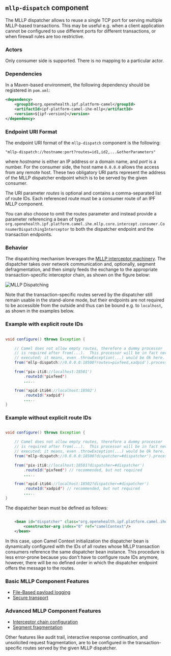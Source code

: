 
## `mllp-dispatch` component

The MLLP dispatcher allows to reuse a single TCP port for serving multiple MLLP-based transactions.
This may be useful e.g. when a client application cannot be configured to use different ports for different transactions,
or when firewall rules are too restrictive.

### Actors

Only consumer side is supported. There is no mapping to a particular actor.

### Dependencies

In a Maven-based environment, the following dependency should be registered in `pom.xml`:

```xml
<dependency>
    <groupId>org.openehealth.ipf.platform-camel</groupId>
    <artifactId>ipf-platform-camel-ihe-mllp</artifactId>
    <version>${ipf-version}</version>
</dependency>
```

### Endpoint URI Format

The endpoint URI format of the `mllp-dispatch` component is the following:

```
"mllp-dispatch://hostname:port?routes=id1,id2,...&otherParameters"
```

where *hostname* is either an IP address or a domain name, and *port* is a number. For the consumer side, the host name
`0.0.0.0` allows the access from any remote host.
These two obligatory URI parts represent the address of the MLLP dispatcher endpoint which is to be served by the given consumer.

The URI parameter *routes* is optional and contains a comma-separated list of route IDs.
Each referenced route must be a consumer route of an IPF MLLP component.

You can also choose to omit the routes parameter and instead provide a parameter referencing a bean of type
`org.openehealth.ipf.platform.camel.ihe.mllp.core.intercept.consumer.ConsumerDispatchingInterceptor` to both the dispatcher
endpoint and the transaction endpoints.


### Behavior

The dispatching mechanism leverages the [MLLP interceptor machinery](interceptorChain.html). The dispatcher takes over network
communication and, optionally, segment defragmentation, and then simply feeds the exchange to the appropriate transaction-specific
interceptor chain, as shown on the figure below:

![MLLP Dispatching](images/mllp-dispatching.png)

Note that the transaction-specific routes served by the dispatcher still remain usable in the stand-alone mode, but their endpoints
are not required to be accessible from the outside and thus can be bound e.g. to `localhost`, as shown in the examples below.


### Example with explicit route IDs

```java

void configure() throws Exception {

    // Camel does not allow empty routes, therefore a dummy processor
    // is required after from(...).  This processor will be in fact never
    // executed; it means, even .throwException(...) would be Ok here.
    from('mllp-dispatch://0.0.0.0:18500?routes=pixfeed,xadpid').process {}

    from('pix-iti8://localhost:18501')
        .routeId('pixfeed')
        .....

    from('xpid-iti64://localhost:18502')
        .routeId('xadpid')
        .....
}

```


### Example without explicit route IDs


```java

void configure() throws Exception {

    // Camel does not allow empty routes, therefore a dummy processor
    // is required after from(...).  This processor will be in fact never
    // executed; it means, even .throwException(...) would be Ok here.
    from('mllp-dispatch://0.0.0.0:18500?dispatcher=#dispatcher').process {}

    from('pix-iti8://localhost:18501?dispatcher=#dispatcher')
        .routeId('pixfeed') // recommended, but not required
        .....

    from('xpid-iti64://localhost:18502?dispatcher=#dispatcher')
        .routeId('xadpid') // recommended, but not required
        .....
}

```


The dispatcher bean must be defined as follows:

```xml

    <bean id="dispatcher" class="org.openehealth.ipf.platform.camel.ihe.mllp.core.intercept.consumer.ConsumerDispatchingInterceptor">
        <constructor-arg index="0" ref="camelContext"/>
    </bean>

```

In this case, upon Camel Context initialization the dispatcher bean is dynamically configured with the IDs of all routes
whose MLLP transaction consumers reference the same dispatcher bean instance. This procedure is less error-prone because
you don't have to configure route IDs anymore, however, there will be no defined order in which the dispatcher endpoint
offers the message to the routes.

### Basic MLLP Component Features

* [File-Based payload logging]
* [Secure transport]

### Advanced MLLP Component Features

* [Interceptor chain configuration]
* [Segment fragmentation]


Other features like audit trail, interactive response continuation, and unsolicited request fragmentation, are to be
configured in the transaction-specific routes served by the given MLLP dispatcher.


[ATNA auditing]: ../atna.html
[Message validation]: ../messageValidation.html
[HL7v2 Codec]: codec.html
[Message types and exception handling]: messageTypes.html
[Secure transport]: secureTransport.html
[File-Based payload logging]: payloadLogging.html
[Interceptor chain configuration]: interceptorChain.html
[Segment fragmentation]: segmentFragmentation.html
[Unsolicited request message fragmentation]: unsolicitedFragmentation.html

